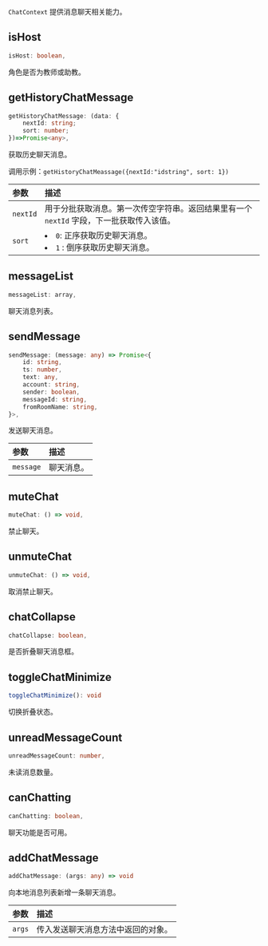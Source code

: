 `ChatContext` 提供消息聊天相关能力。

## isHost

```typescript
isHost: boolean,
```

角色是否为教师或助教。

## getHistoryChatMessage

```typescript
getHistoryChatMessage: (data: {
    nextId: string;
    sort: number;
})=>Promise<any>,
```

获取历史聊天消息。

调用示例：`getHistoryChatMeassage({nextId:"idstring", sort: 1})`

| 参数     | 描述                                                                                     |
| :------- | :--------------------------------------------------------------------------------------- |
| `nextId` | 用于分批获取消息。第一次传空字符串。返回结果里有一个 `nextId` 字段，下一批获取传入该值。 |
| `sort`   | <li>`0`: 正序获取历史聊天消息。 <li>`1` : 倒序获取历史聊天消息。                         |

## messageList

```typescript
messageList: array,
```

聊天消息列表。

## sendMessage

```typescript
sendMessage: (message: any) => Promise<{
    id: string,
    ts: number,
    text: any,
    account: string,
    sender: boolean,
    messageId: string,
    fromRoomName: string,
}>,
```

发送聊天消息。

| 参数      | 描述       |
| :-------- | :--------- |
| `message` | 聊天消息。 |

## muteChat

```typescript
muteChat: () => void,
```

禁止聊天。

## unmuteChat

```typescript
unmuteChat: () => void,
```

取消禁止聊天。

## chatCollapse

```typescript
chatCollapse: boolean,
```

是否折叠聊天消息框。

## toggleChatMinimize

```typescript
toggleChatMinimize(): void
```

切换折叠状态。

## unreadMessageCount

```typescript
unreadMessageCount: number,
```

未读消息数量。

## canChatting

```typescript
canChatting: boolean,
```

聊天功能是否可用。

## addChatMessage

```typescript
addChatMessage: (args: any) => void
```

向本地消息列表新增一条聊天消息。

| 参数   | 描述                               |
| :----- | :--------------------------------- |
| `args` | 传入发送聊天消息方法中返回的对象。 |
